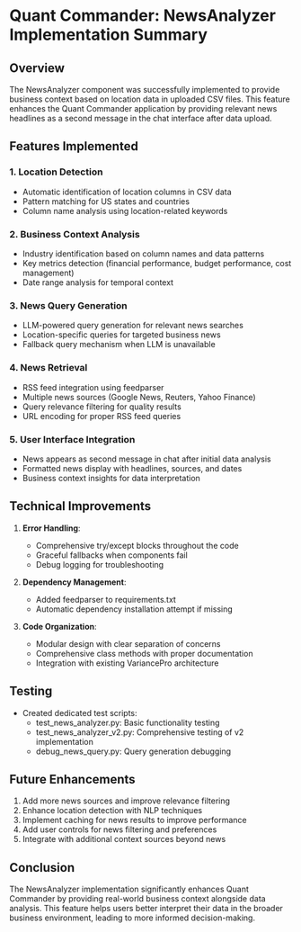 # Quant Commander: NewsAnalyzer Implementation Summary

## Overview
The NewsAnalyzer component was successfully implemented to provide business context based on location data in uploaded CSV files. This feature enhances the Quant Commander application by providing relevant news headlines as a second message in the chat interface after data upload.

## Features Implemented

### 1. Location Detection
- Automatic identification of location columns in CSV data
- Pattern matching for US states and countries
- Column name analysis using location-related keywords

### 2. Business Context Analysis
- Industry identification based on column names and data patterns
- Key metrics detection (financial performance, budget performance, cost management)
- Date range analysis for temporal context

### 3. News Query Generation
- LLM-powered query generation for relevant news searches
- Location-specific queries for targeted business news
- Fallback query mechanism when LLM is unavailable

### 4. News Retrieval
- RSS feed integration using feedparser
- Multiple news sources (Google News, Reuters, Yahoo Finance)
- Query relevance filtering for quality results
- URL encoding for proper RSS feed queries

### 5. User Interface Integration
- News appears as second message in chat after initial data analysis
- Formatted news display with headlines, sources, and dates
- Business context insights for data interpretation

## Technical Improvements

1. **Error Handling**:
   - Comprehensive try/except blocks throughout the code
   - Graceful fallbacks when components fail
   - Debug logging for troubleshooting

2. **Dependency Management**:
   - Added feedparser to requirements.txt
   - Automatic dependency installation attempt if missing

3. **Code Organization**:
   - Modular design with clear separation of concerns
   - Comprehensive class methods with proper documentation
   - Integration with existing VariancePro architecture

## Testing
- Created dedicated test scripts:
  - test_news_analyzer.py: Basic functionality testing
  - test_news_analyzer_v2.py: Comprehensive testing of v2 implementation
  - debug_news_query.py: Query generation debugging

## Future Enhancements
1. Add more news sources and improve relevance filtering
2. Enhance location detection with NLP techniques
3. Implement caching for news results to improve performance
4. Add user controls for news filtering and preferences
5. Integrate with additional context sources beyond news

## Conclusion
The NewsAnalyzer implementation significantly enhances Quant Commander by providing real-world business context alongside data analysis. This feature helps users better interpret their data in the broader business environment, leading to more informed decision-making.
